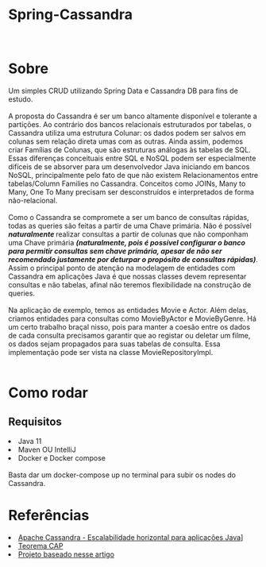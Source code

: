 # Spring-Cassandra
<br>
<h1>Sobre</h1>
Um simples CRUD utilizando Spring Data e Cassandra DB para fins de estudo. 
<br>
<br>
A proposta do Cassandra é ser um banco altamente disponível e tolerante a partições. Ao contrário dos bancos relacionais estruturados por tabelas, o Cassandra utiliza uma estrutura Colunar: os dados podem ser salvos em colunas sem relação direta umas com as outras. Ainda assim, podemos criar Famílias de Colunas, que são estruturas análogas às tabelas de SQL.
<br>
Essas diferenças conceituais entre SQL e NoSQL podem ser especialmente difíceis de se absorver para um desenvolvedor Java iniciando em bancos NoSQL, principalmente pelo fato de que não existem Relacionamentos entre tabelas/Column Families no Cassandra. Conceitos como JOINs, Many to Many, One To Many precisam ser desconstruídos e interpretados de forma não-relacional.
<br>
<br>
Como o Cassandra se compromete a ser um banco de consultas rápidas, todas as queries são feitas a partir de uma Chave primária. Não é possível <b><i> naturalmente </b></i> realizar consultas a partir de colunas que não componham uma Chave primária <b><i>(naturalmente, pois é possível configurar o banco para permitir consultas sem chave primária, apesar de não ser recomendado justamente por deturpar o propósito de consultas rápidas)</b></i>. Assim o principal ponto de atenção na modelagem de entidades com Cassandra em aplicações Java é que nossas classes devem representar consultas e não tabelas, afinal não teremos flexibilidade na construção de queries.
<br>
<br>
Na aplicação de exemplo, temos as entidades Movie e Actor. Além delas, criamos entidades para consultas como MovieByActor e MovieByGenre. Há um certo trabalho braçal nisso, pois para manter a coesão entre os dados de cada consulta precisamos garantir que ao registar ou deletar um filme, os dados sejam propagados para suas tabelas de consulta. Essa implementação pode ser vista na classe MovieRepositoryImpl.

<br>
<br>
<h1>Como rodar</h1>
<h2>Requisitos</h2>
<li>Java 11</li>
<li>Maven OU IntelliJ</li>
<li>Docker e Docker compose</li>
<br>
Basta dar um docker-compose up no terminal para subir os nodes do Cassandra.

<h1>Referências</h1>
<li>
  <a href="https://www.casadocodigo.com.br/products/livro-apache-cassandra?_pos=1&_sid=aa6fb17d4&_ss=r">Apache Cassandra - Escalabilidade horizontal para aplicações Java]</a></li>
<li>
  <a href="https://pt.wikipedia.org/wiki/Teorema_CAP">Teorema CAP</a>
</li>
<li>
  <a href="https://lankydan.dev/2017/11/26/more-complex-modelling-with-spring-data-cassandra">Projeto baseado nesse artigo</a>
</li>
<br>
